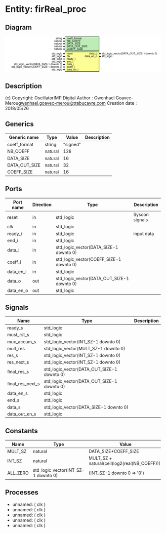 # Entity: firReal_proc

## Diagram

![Diagram](firReal_proc.svg "Diagram")
## Description

(c) Copyright: OscillatorIMP Digital
Author : Gwenhael Goavec-Merou<gwenhael.goavec-merou@trabucayre.com>
Creation date : 2018/05/26
## Generics

| Generic name  | Type    | Value    | Description |
| ------------- | ------- | -------- | ----------- |
| coeff_format  | string  | "signed" |             |
| NB_COEFF      | natural | 128      |             |
| DATA_SIZE     | natural | 16       |             |
| DATA_OUT_SIZE | natural | 32       |             |
| COEFF_SIZE    | natural | 16       |             |
## Ports

| Port name | Direction | Type                                       | Description    |
| --------- | --------- | ------------------------------------------ | -------------- |
| reset     | in        | std_logic                                  | Syscon signals |
| clk       | in        | std_logic                                  |                |
| ready_i   | in        | std_logic                                  | input data     |
| end_i     | in        | std_logic                                  |                |
| data_i    | in        | std_logic_vector(DATA_SIZE-1 downto 0)     |                |
| coeff_i   | in        | std_logic_vector(COEFF_SIZE-1 downto 0)    |                |
| data_en_i | in        | std_logic                                  |                |
| data_o    | out       | std_logic_vector(DATA_OUT_SIZE-1 downto 0) |                |
| data_en_o | out       | std_logic                                  |                |
## Signals

| Name             | Type                                       | Description |
| ---------------- | ------------------------------------------ | ----------- |
| ready_s          | std_logic                                  |             |
| must_rst_s       | std_logic                                  |             |
| mux_accum_s      | std_logic_vector(INT_SZ-1 downto 0)        |             |
| mult_res         | std_logic_vector(MULT_SZ-1 downto 0)       |             |
| res_s            | std_logic_vector(INT_SZ-1 downto 0)        |             |
|  res_next_s      | std_logic_vector(INT_SZ-1 downto 0)        |             |
| final_res_s      | std_logic_vector(DATA_OUT_SIZE-1 downto 0) |             |
| final_res_next_s | std_logic_vector(DATA_OUT_SIZE-1 downto 0) |             |
| data_en_s        | std_logic                                  |             |
| end_s            | std_logic                                  |             |
| data_s           | std_logic_vector(DATA_SIZE-1 downto 0)     |             |
| data_out_en_s    | std_logic                                  |             |
## Constants

| Name     | Type                                | Value                                          | Description |
| -------- | ----------------------------------- | ---------------------------------------------- | ----------- |
| MULT_SZ  | natural                             |  DATA_SIZE+COEFF_SIZE                          |             |
| INT_SZ   | natural                             |  MULT_SZ + natural(ceil(log2(real(NB_COEFF)))) |             |
| ALL_ZERO | std_logic_vector(INT_SZ-1 downto 0) |  (INT_SZ-1 downto 0 => '0')                    |             |
## Processes
- unnamed: ( clk )
- unnamed: ( clk )
- unnamed: ( clk )
- unnamed: ( clk )
- unnamed: ( clk )
